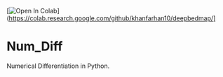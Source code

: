 [![Open In Colab](https://colab.research.google.com/assets/colab-badge.svg)](https://colab.research.google.com/github/khanfarhan10/deepbedmap/]

# Num_Diff
Numerical Differentiation in Python.

